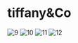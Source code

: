 # tiffany&Co

![9](https://github.com/ohjmi/tiffany/assets/114122230/d9f9f163-4f8c-4515-aba2-79f3cf9cd1ca)
![10](https://github.com/ohjmi/tiffany/assets/114122230/8f10e9b6-6fc9-4dbd-aac6-9f98d82ea38a)
![11](https://github.com/ohjmi/tiffany/assets/114122230/1f3d1cc4-2754-440f-b051-5e88379f2b5d)
![12](https://github.com/ohjmi/tiffany/assets/114122230/385d39e8-5800-4922-850d-2f943091d09b)
